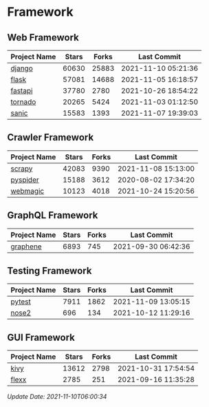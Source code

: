 # Framework

## Web Framework
| Project Name | Stars | Forks | Last Commit |
| ------------ | ----- | ----- | ----------- |
| [django](https://github.com/django/django) | 60630 | 25883 | 2021-11-10 05:21:36 |
| [flask](https://github.com/pallets/flask) | 57081 | 14688 | 2021-11-05 16:18:57 |
| [fastapi](https://github.com/tiangolo/fastapi) | 37780 | 2780 | 2021-10-26 18:54:22 |
| [tornado](https://github.com/tornadoweb/tornado) | 20265 | 5424 | 2021-11-03 01:12:50 |
| [sanic](https://github.com/sanic-org/sanic) | 15583 | 1393 | 2021-11-07 19:39:03 |

## Crawler Framework
| Project Name | Stars | Forks | Last Commit |
| ------------ | ----- | ----- | ----------- |
| [scrapy](https://github.com/scrapy/scrapy) | 42083 | 9390 | 2021-11-08 15:13:00 |
| [pyspider](https://github.com/binux/pyspider) | 15188 | 3612 | 2020-08-02 17:34:20 |
| [webmagic](https://github.com/code4craft/webmagic) | 10123 | 4018 | 2021-10-24 15:20:56 |

## GraphQL Framework
| Project Name | Stars | Forks | Last Commit |
| ------------ | ----- | ----- | ----------- |
| [graphene](https://github.com/graphql-python/graphene) | 6893 | 745 | 2021-09-30 06:42:36 |

## Testing Framework
| Project Name | Stars | Forks | Last Commit |
| ------------ | ----- | ----- | ----------- |
| [pytest](https://github.com/pytest-dev/pytest) | 7911 | 1862 | 2021-11-09 13:05:15 |
| [nose2](https://github.com/nose-devs/nose2) | 696 | 134 | 2021-10-12 11:29:16 |

## GUI Framework
| Project Name | Stars | Forks | Last Commit |
| ------------ | ----- | ----- | ----------- |
| [kivy](https://github.com/kivy/kivy) | 13612 | 2798 | 2021-10-31 17:54:54 |
| [flexx](https://github.com/flexxui/flexx) | 2785 | 251 | 2021-09-16 11:35:28 |

*Update Date: 2021-11-10T06:00:34*